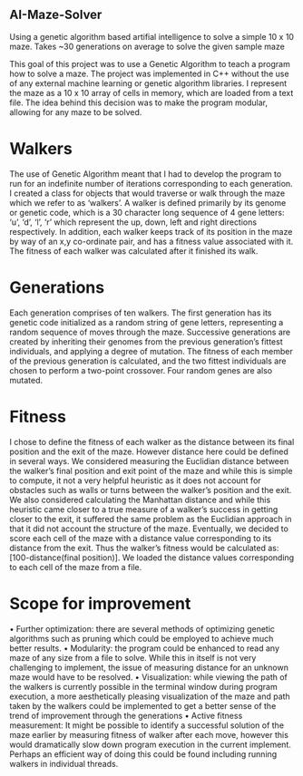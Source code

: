 ## AI-Maze-Solver
Using a genetic algorithm based artifial intelligence to solve a simple 10 x 10 maze. Takes ~30 generations on average to solve the given sample maze


This goal of this project was to use a Genetic Algorithm to teach a program how to solve a maze. The project was implemented in C++ without the use of any external machine learning or genetic algorithm libraries. I represent the maze as a 10 x 10 array of cells in memory, which are loaded from a text file. The idea behind this decision was to make the program modular, allowing for any maze to be solved. 

# Walkers
The use of Genetic Algorithm meant that I had to develop the program to run for an indefinite number of iterations corresponding to each generation. I created a class for objects that would traverse or walk through the maze which we refer to as ‘walkers’.  A walker is defined primarily by its genome or genetic code, which is a 30 character long sequence of 4 gene letters: ‘u’, ‘d’, ‘l’, ‘r’ which represent the up, down, left and right directions respectively. In addition, each walker keeps track of its position in the maze by way of an x,y co-ordinate pair, and has a fitness value associated with it. The fitness of each walker was calculated after it finished its walk. 


# Generations
Each generation comprises of ten walkers. The first generation has its genetic code initialized as a random string of gene letters, representing a random sequence of moves through the maze. Successive generations are created by inheriting their genomes from the previous generation’s fittest individuals, and applying a degree of mutation. The fitness of each member of the previous generation is calculated, and the two fittest individuals are chosen to perform a two-point crossover. Four random genes are also mutated. 


# Fitness
I chose to define the fitness of each walker as the distance between its final position and the exit of the maze. However distance here could be defined in several ways. We considered measuring the Euclidian distance between the walker’s final position and exit point of the maze and while this is simple to compute, it not a very helpful heuristic as it does not account for obstacles such as walls or turns between the walker’s position and the exit.  We also considered calculating the Manhattan distance and while this heuristic came closer to a true measure of a walker’s success in getting closer to the exit, it suffered the same problem as the Euclidian approach in that it did not account the structure of the maze. Eventually, we decided to score each cell of the maze with a distance value corresponding to its distance from the exit. Thus the walker’s fitness would be calculated as: 
[100-distance(final position)]. We loaded the distance values corresponding to each cell of the maze from a file. 


# Scope for improvement
•	Further optimization: there are several methods of optimizing genetic algorithms such as pruning which could be employed to achieve much better results.
•	Modularity: the program could be enhanced to read any maze of any size from a file to solve. While this in itself is not very challenging to implement, the issue of measuring distance for an unknown maze would have to be resolved.
•	Visualization: while viewing the path of the walkers is currently possible in the terminal window during program execution, a more aesthetically pleasing visualization of the maze and path taken by the walkers could be implemented to get a better sense of the trend of improvement through the generations
•	Active fitness measurement: It might be possible to identify a successful solution of the maze earlier by measuring fitness of walker after each move, however this would dramatically slow down program execution in the current implement. Perhaps an efficient way of doing this could be found including running walkers in individual threads. 

